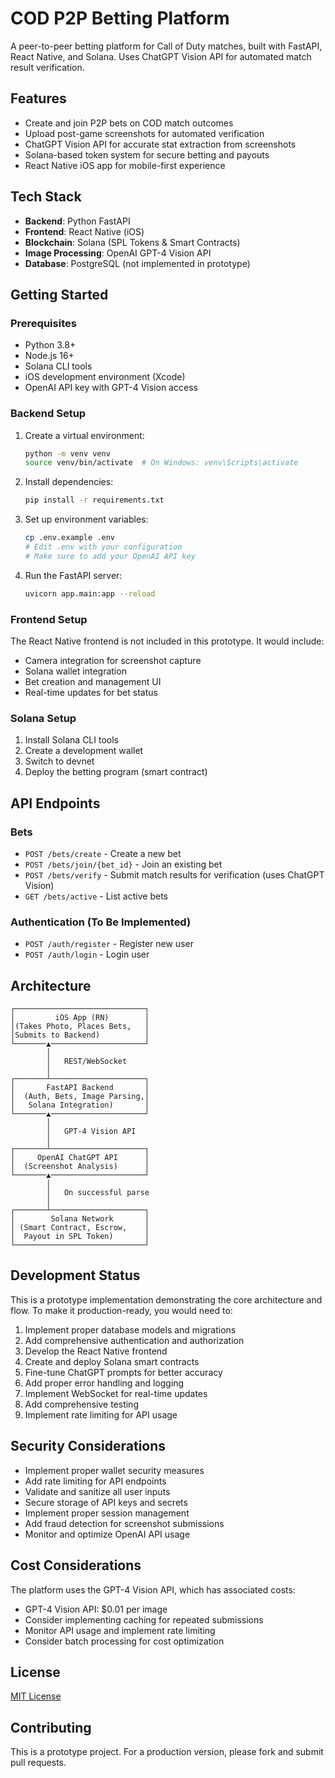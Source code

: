 # COD P2P Betting Platform

A peer-to-peer betting platform for Call of Duty matches, built with FastAPI, React Native, and Solana. Uses ChatGPT Vision API for automated match result verification.

## Features

- Create and join P2P bets on COD match outcomes
- Upload post-game screenshots for automated verification
- ChatGPT Vision API for accurate stat extraction from screenshots
- Solana-based token system for secure betting and payouts
- React Native iOS app for mobile-first experience

## Tech Stack

- **Backend**: Python FastAPI
- **Frontend**: React Native (iOS)
- **Blockchain**: Solana (SPL Tokens & Smart Contracts)
- **Image Processing**: OpenAI GPT-4 Vision API
- **Database**: PostgreSQL (not implemented in prototype)

## Getting Started

### Prerequisites

- Python 3.8+
- Node.js 16+
- Solana CLI tools
- iOS development environment (Xcode)
- OpenAI API key with GPT-4 Vision access

### Backend Setup

1. Create a virtual environment:
   ```bash
   python -m venv venv
   source venv/bin/activate  # On Windows: venv\Scripts\activate
   ```

2. Install dependencies:
   ```bash
   pip install -r requirements.txt
   ```

3. Set up environment variables:
   ```bash
   cp .env.example .env
   # Edit .env with your configuration
   # Make sure to add your OpenAI API key
   ```

4. Run the FastAPI server:
   ```bash
   uvicorn app.main:app --reload
   ```

### Frontend Setup

The React Native frontend is not included in this prototype. It would include:

- Camera integration for screenshot capture
- Solana wallet integration
- Bet creation and management UI
- Real-time updates for bet status

### Solana Setup

1. Install Solana CLI tools
2. Create a development wallet
3. Switch to devnet
4. Deploy the betting program (smart contract)

## API Endpoints

### Bets

- `POST /bets/create` - Create a new bet
- `POST /bets/join/{bet_id}` - Join an existing bet
- `POST /bets/verify` - Submit match results for verification (uses ChatGPT Vision)
- `GET /bets/active` - List active bets

### Authentication (To Be Implemented)

- `POST /auth/register` - Register new user
- `POST /auth/login` - Login user

## Architecture

```
┌─────────────────────────────┐
│         iOS App (RN)        │
│(Takes Photo, Places Bets,   │
│Submits to Backend)          │
└───────▲─────────────────────┘
        │
        │   REST/WebSocket
        │
┌───────┴─────────────────────┐
│       FastAPI Backend       │
│  (Auth, Bets, Image Parsing,│
│   Solana Integration)       │
└───────▲─────────────────────┘
        │
        │   GPT-4 Vision API
        │
┌───────┴─────────────────────┐
│     OpenAI ChatGPT API      │
│  (Screenshot Analysis)      │
└───────▲─────────────────────┘
        │
        │   On successful parse
        │
┌───────┴─────────────────────┐
│        Solana Network       │
│ (Smart Contract, Escrow,    │
│  Payout in SPL Token)       │
└─────────────────────────────┘
```

## Development Status

This is a prototype implementation demonstrating the core architecture and flow. To make it production-ready, you would need to:

1. Implement proper database models and migrations
2. Add comprehensive authentication and authorization
3. Develop the React Native frontend
4. Create and deploy Solana smart contracts
5. Fine-tune ChatGPT prompts for better accuracy
6. Add proper error handling and logging
7. Implement WebSocket for real-time updates
8. Add comprehensive testing
9. Implement rate limiting for API usage

## Security Considerations

- Implement proper wallet security measures
- Add rate limiting for API endpoints
- Validate and sanitize all user inputs
- Secure storage of API keys and secrets
- Implement proper session management
- Add fraud detection for screenshot submissions
- Monitor and optimize OpenAI API usage

## Cost Considerations

The platform uses the GPT-4 Vision API, which has associated costs:

- GPT-4 Vision API: $0.01 per image
- Consider implementing caching for repeated submissions
- Monitor API usage and implement rate limiting
- Consider batch processing for cost optimization

## License

[MIT License](LICENSE)

## Contributing

This is a prototype project. For a production version, please fork and submit pull requests. 